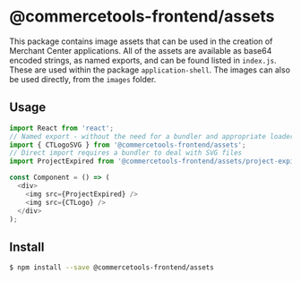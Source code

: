 # @commercetools-frontend/assets

This package contains image assets that can be used in the creation of Merchant Center applications. All of the assets are available as base64 encoded strings, as named exports, and can be found listed in `index.js`. These are used within the package `application-shell`. The images can also be used directly, from the `images` folder.

## Usage

```js
import React from 'react';
// Named export - without the need for a bundler and appropriate loader
import { CTLogoSVG } from '@commercetools-frontend/assets';
// Direct import requires a bundler to deal with SVG files
import ProjectExpired from '@commercetools-frontend/assets/project-expired.svg';

const Component = () => (
  <div>
    <img src={ProjectExpired} />
    <img src={CTLogo} />
  </div>
);
```

## Install

```bash
$ npm install --save @commercetools-frontend/assets
```
